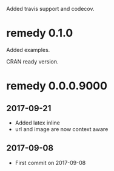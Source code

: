 Added travis support and codecov.

# remedy 0.1.0

Added examples.

CRAN ready version.

# remedy 0.0.0.9000

## 2017-09-21
* Added latex inline 
* url and image are now context aware

## 2017-09-08

* First commit on 2017-09-08 
